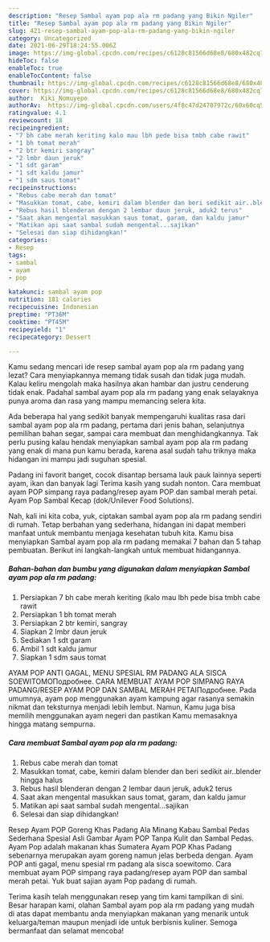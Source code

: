 ```yaml
---
description: "Resep Sambal ayam pop ala rm padang yang Bikin Ngiler"
title: "Resep Sambal ayam pop ala rm padang yang Bikin Ngiler"
slug: 421-resep-sambal-ayam-pop-ala-rm-padang-yang-bikin-ngiler
category: Uncategorized
date: 2021-06-29T18:24:55.006Z
image: https://img-global.cpcdn.com/recipes/c6128c81566d68e8/680x482cq70/sambal-ayam-pop-ala-rm-padang-foto-resep-utama.jpg
hideToc: false
enableToc: true
enableTocContent: false
thumbnail: https://img-global.cpcdn.com/recipes/c6128c81566d68e8/680x482cq70/sambal-ayam-pop-ala-rm-padang-foto-resep-utama.jpg
cover: https://img-global.cpcdn.com/recipes/c6128c81566d68e8/680x482cq70/sambal-ayam-pop-ala-rm-padang-foto-resep-utama.jpg
author:  Kiki_Nomuyepo
authorAv:  https://img-global.cpcdn.com/users/4f8c47d24707972c/60x60cq50/avatar.jpg
ratingvalue: 4.1
reviewcount: 18
recipeingredient:
- "7 bh cabe merah keriting kalo mau lbh pede bisa tmbh cabe rawit"
- "1 bh tomat merah"
- "2 btr kemiri sangray"
- "2 lmbr daun jeruk"
- "1 sdt garam"
- "1 sdt kaldu jamur"
- "1 sdm saus tomat"
recipeinstructions:
- "Rebus cabe merah dan tomat"
- "Masukkan tomat, cabe, kemiri dalam blender dan beri sedikit air..blender hingga halus"
- "Rebus hasil blenderan dengan 2 lembar daun jeruk, aduk2 terus"
- "Saat akan mengental masukkan saus tomat, garam, dan kaldu jamur"
- "Matikan api saat sambal sudah mengental...sajikan"
- "Selesai dan siap dihidangkan!"
categories:
- Resep
tags:
- sambal
- ayam
- pop

katakunci: sambal ayam pop 
nutrition: 181 calories
recipecuisine: Indonesian
preptime: "PT36M"
cooktime: "PT45M"
recipeyield: "1"
recipecategory: Dessert

---
```



Kamu sedang mencari ide resep sambal ayam pop ala rm padang yang lezat? Cara menyiapkannya memang tidak susah dan tidak juga mudah. Kalau keliru mengolah maka hasilnya akan hambar dan justru cenderung tidak enak. Padahal sambal ayam pop ala rm padang yang enak selayaknya punya aroma dan rasa yang mampu memancing selera kita.


Ada beberapa hal yang sedikit banyak mempengaruhi kualitas rasa dari sambal ayam pop ala rm padang, pertama dari jenis bahan, selanjutnya pemilihan bahan segar, sampai cara membuat dan menghidangkannya. Tak perlu pusing kalau hendak menyiapkan sambal ayam pop ala rm padang yang enak di mana pun kamu berada, karena asal sudah tahu triknya maka hidangan ini mampu jadi suguhan spesial.

Padang ini favorit banget, cocok disantap bersama lauk pauk lainnya seperti ayam, ikan dan banyak lagi Terima kasih yang sudah nonton. Cara membuat ayam POP simpang raya padang/resep ayam POP dan sambal merah petai. Ayam Pop Sambal Kecap (dok/Unilever Food Solutions).


Nah, kali ini kita coba, yuk, ciptakan sambal ayam pop ala rm padang sendiri di rumah. Tetap berbahan yang sederhana, hidangan ini dapat memberi manfaat untuk membantu menjaga kesehatan tubuh kita. Kamu bisa menyiapkan Sambal ayam pop ala rm padang memakai 7 bahan dan 5 tahap pembuatan. Berikut ini langkah-langkah untuk membuat hidangannya.

<!--inarticleads1-->

##### Bahan-bahan dan bumbu yang digunakan dalam menyiapkan Sambal ayam pop ala rm padang:

1. Persiapkan 7 bh cabe merah keriting (kalo mau lbh pede bisa tmbh cabe rawit
1. Persiapkan 1 bh tomat merah
1. Persiapkan 2 btr kemiri, sangray
1. Siapkan 2 lmbr daun jeruk
1. Sediakan 1 sdt garam
1. Ambil 1 sdt kaldu jamur
1. Siapkan 1 sdm saus tomat


AYAM POP ANTI GAGAL, MENU SPESIAL RM PADANG ALA SISCA SOEWITOMOПодробнее. CARA MEMBUAT AYAM POP SIMPANG RAYA PADANG/RESEP AYAM POP DAN SAMBAL MERAH PETAIПодробнее. Pada umumnya, ayam pop menggunakan ayam kampung agar rasanya semakin nikmat dan teksturnya menjadi lebih lembut. Namun, Kamu juga bisa memilih menggunakan ayam negeri dan pastikan Kamu memasaknya hingga matang sempurna. 

<!--inarticleads2-->

##### Cara membuat Sambal ayam pop ala rm padang:

1. Rebus cabe merah dan tomat
1. Masukkan tomat, cabe, kemiri dalam blender dan beri sedikit air..blender hingga halus
1. Rebus hasil blenderan dengan 2 lembar daun jeruk, aduk2 terus
1. Saat akan mengental masukkan saus tomat, garam, dan kaldu jamur
1. Matikan api saat sambal sudah mengental...sajikan
1. Selesai dan siap dihidangkan!

Resep Ayam POP Goreng Khas Padang Ala Minang Kabau Sambal Pedas Sederhana Spesial Asli Gambar Ayam POP Tanpa Kulit dan Sambal Pedas. Ayam Pop adalah makanan khas Sumatera Ayam POP Khas Padang sebenarnya merupakan ayam goreng namun jelas berbeda dengan. Ayam POP anti gagal, menu spesial rm padang ala sisca soewitomo. Cara membuat ayam POP simpang raya padang/resep ayam POP dan sambal merah petai. Yuk buat sajian ayam Pop padang di rumah. 

Terima kasih telah menggunakan resep yang tim kami tampilkan di sini. Besar harapan kami, olahan Sambal ayam pop ala rm padang yang mudah di atas dapat membantu anda menyiapkan makanan yang menarik untuk keluarga/teman maupun menjadi ide untuk berbisnis kuliner. Semoga bermanfaat dan selamat mencoba!

